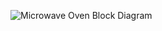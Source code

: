 
![Microwave Oven Block Diagram](https://user-images.githubusercontent.com/98824204/155756216-567260c4-564e-4028-8898-5d1b56c81cee.png)
